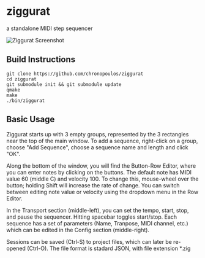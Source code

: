 # ziggurat
a standalone MIDI step sequencer

![Ziggurat Screenshot](https://static1.squarespace.com/static/54d8093fe4b02ef1156307b5/t/5ad45c9a03ce641bc8be47c2/1523866799332/ziggurat_20180416.png)

## Build Instructions

```
git clone https://github.com/chronopoulos/ziggurat
cd ziggurat
git submodule init && git submodule update
qmake
make
./bin/ziggurat
```

## Basic Usage

Ziggurat starts up with 3 empty groups, represented by the 3 rectangles near the
top of the main window. To add a sequence, right-click on a group, choose "Add
Sequence", choose a sequence name and length and click "OK".

Along the bottom of the window, you will find the Button-Row Editor, where you
can enter notes by clicking on the buttons. The default note has MIDI value 60
(middle C) and velocity 100. To change this, mouse-wheel over the button;
holding Shift will increase the rate of change. You can switch between editing
note value or velocity using the dropdown menu in the Row Editor.

In the Transport section (middle-left), you can set the tempo, start,
stop, and pause the sequencer. Hitting spacebar toggles start/stop. Each
sequence has a set of parameters (Name, Tranpose, MIDI channel, etc.) which can
be edited in the Config section (middle-right).

Sessions can be saved (Ctrl-S) to project files, which can later be re-opened
(Ctrl-O). The file format is stadard JSON, with file extension \*.zig
